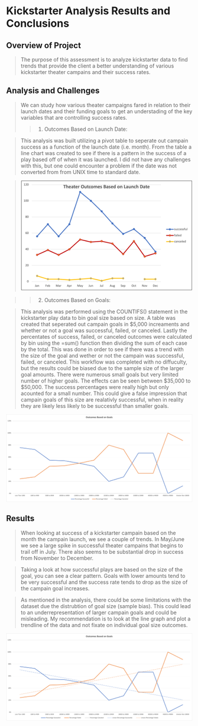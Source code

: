 # Kickstarter Analysis Results and Conclusions

## Overview of Project

> The purpose of this assessment is to analyze kickstarter data to find trends that provide the client a better understanding of various kickstarter theater campains and their success rates. 

## Analysis and Challenges

> We can study how various theater campaigns fared in relation to their launch dates and their funding goals to get an understading of the key variables that are controlling success rates. 
>> 1. Outcomes Based on Launch Date:

> This analysis was built utilizing a pivot table to seperate out campain success as a function of the launch date (i.e. month). From the table a line chart was created to see if there is a pattern in the success of a play based off of when it was launched. I did not have any challenges with this, but one could encounter a problem if the date was not converted from from UNIX time to standard date. 

>![Graph ploting theater outcomes based on the launch date.](https://github.com/ClayMack/kickstarter-analysis/blob/main/Resources/Theature_Outcomes_vs_Lauch.png
"This is a sample image.")


>> 2. Outcomes Based on Goals: 

> This analysis was performed using the COUNTIFS() statement in the kickstarter play data to bin goal size based on size. A table was created that seperated out campain goals in $5,000 increaments and whether or not a goal was successful, failed, or canceled. Lastly the percentates of success, failed, or canceled outcomes  were calculated by bin using the =sum() function then dividing the sum of each case by the total. This was done in order to see if there was a trend with the size of the goal and wether or not the campain was successful, failed, or canceled. This workflow was completed with no diffuculty, but the results could be biased due to the sample size of the larger goal amounts. There were numerous small goals but very limited number of higher goals. The effects can be seen between $35,000 to $50,000. The success percentages were really high but only acounted for a small number. This could give a false impression that campain goals of this size are realativly successful, when in reality they are likely less likely to be successful than smaller goals. 

![Graph ploting theater outcomes based on goal amount.](https://github.com/ClayMack/kickstarter-analysis/blob/main/Resources/Outcomes_vs_Goals.png)



## Results

> When looking at success of a kickstarter campain based on the month the campain launch, we see a couple of trends. In May/June we see a large spike in successful theater campains that begins to trail off in July. There also seems to be substantial drop in success from November to December.

>Taking a look at how successful plays are based on the size of the goal, you can see a clear pattern. Goals with lower amounts tend to be very successful and the success rate tends to drop as the size of the campain goal increases. 

> As mentioned in the analysis, there could be some limitations with the dataset due the distrubtion of goal size (sample bias). This could lead to an underrepresentation of larger campain goals and could be misleading. My recommendation is to look at the line graph and plot a trendline of the data and not fixate on individual goal size outcomes.

![Graph ploting theater outcomes based on goal amount with added trendlines.](https://github.com/ClayMack/kickstarter-analysis/blob/main/Resources/Outcomes_vs_Goals_trendlines.png)
